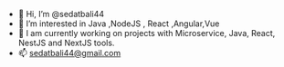 - 👋 Hi, I’m @sedatbali44
- 👀 I’m interested in Java ,NodeJS , React ,Angular,Vue
- 🌱 I am currently working on projects with Microservice, Java, React, NestJS and NextJS tools.
- 📫 sedatbali44@gmail.com

<!---
sedatbali44/sedatbali44 is a ✨ special ✨ repository because its `README.md` (this file) appears on your GitHub profile.
You can click the Preview link to take a look at your changes.
--->
